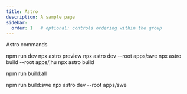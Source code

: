 ```yaml
---
title: Astro
description: A sample page
sidebar:
  order: 1   # optional: controls ordering within the group
---
```


Astro commands

npm run dev
npx astro preview
npx astro dev --root apps/swe
npx astro build --root apps/jhu
npx astro build

npm run build:all

npm run build:swe
npx astro dev --root apps/swe